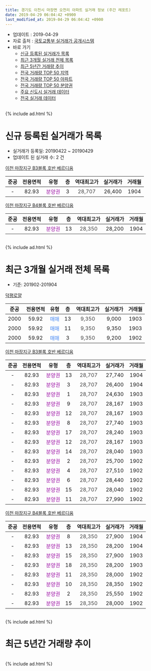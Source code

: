 ```yaml
---
title: 경기도 이천시 마장면 오천리 아파트 실거래 정보 (주간 레포트)
date: 2019-04-29 06:04:42 +0900
last_modified_at: 2019-04-29 06:04:42 +0900
---
```


* 업데이트 : 2019-04-29
* 자료 출처 : [국토교통부 실거래가 공개시스템](http://rt.molit.go.kr)
* 바로 가기
    * [신규 등록된 실거래가 목록](#신규-등록된-실거래가-목록)
    * [최근 3개월 실거래 전체 목록](#최근-3개월-실거래-전체-목록)
    * [최근 5년간 거래량 추이](#최근-5년간-거래량-추이)
    * [전국 거래량 TOP 50 지역](https://inasie.github.io/apt-trade-info/최근-3개월-전국에서-가장-거래가-많이-발생한-지역)
    * [전국 거래량 TOP 50 아파트](https://inasie.github.io/apt-trade-info/최근-3개월-전국에서-가장-거래가-많이-발생한-아파트)
    * [전국 거래량 TOP 50 분양권](https://inasie.github.io/apt-trade-info/최근-3개월-전국에서-가장-거래가-많이-발생한-분양권)
    * [주요 신도시 실거래 데이터](https://inasie.github.io/apt-trade-info/주요-신도시)
    * [전국 실거래 데이터](https://inasie.github.io/apt-trade-info/전국)
<br>
{% include ad.html %}
<br>

# 신규 등록된 실거래가 목록
* 실거래가 등록일: 20190422 ~ 20190429
* 업데이트 된 실거래 수: 2 건


[이천 마장지구 B3블록 호반 베르디움](https://search.naver.com/search.naver?query=%EA%B2%BD%EA%B8%B0%EB%8F%84+%EC%9D%B4%EC%B2%9C%EC%8B%9C+%EB%A7%88%EC%9E%A5%EB%A9%B4+%EC%98%A4%EC%B2%9C%EB%A6%AC+%EC%9D%B4%EC%B2%9C+%EB%A7%88%EC%9E%A5%EC%A7%80%EA%B5%AC+B3%EB%B8%94%EB%A1%9D+%ED%98%B8%EB%B0%98+%EB%B2%A0%EB%A5%B4%EB%94%94%EC%9B%80)

|준공|전용면적|유형|층|역대최고가|실거래가|거래월|
|:---:|:---:|:---:|:---:|:---:|:---:|:---:|
|-|82.93|<span style="color:#9C11A5">분양권</span>|3|<span style="color:#444444">28,707</span>|26,400|1904|

[이천 마장지구 B4블록 호반 베르디움](https://search.naver.com/search.naver?query=%EA%B2%BD%EA%B8%B0%EB%8F%84+%EC%9D%B4%EC%B2%9C%EC%8B%9C+%EB%A7%88%EC%9E%A5%EB%A9%B4+%EC%98%A4%EC%B2%9C%EB%A6%AC+%EC%9D%B4%EC%B2%9C+%EB%A7%88%EC%9E%A5%EC%A7%80%EA%B5%AC+B4%EB%B8%94%EB%A1%9D+%ED%98%B8%EB%B0%98+%EB%B2%A0%EB%A5%B4%EB%94%94%EC%9B%80)

|준공|전용면적|유형|층|역대최고가|실거래가|거래월|
|:---:|:---:|:---:|:---:|:---:|:---:|:---:|
|-|82.93|<span style="color:#9C11A5">분양권</span>|13|<span style="color:#444444">28,350</span>|28,200|1904|


<br>
{% include ad.html %}
<br>

# 최근 3개월 실거래 전체 목록
* 기준: 201902-201904


[덕평로얄](https://search.naver.com/search.naver?query=%EA%B2%BD%EA%B8%B0%EB%8F%84+%EC%9D%B4%EC%B2%9C%EC%8B%9C+%EB%A7%88%EC%9E%A5%EB%A9%B4+%EC%98%A4%EC%B2%9C%EB%A6%AC+%EB%8D%95%ED%8F%89%EB%A1%9C%EC%96%84)

|준공|전용면적|유형|층|역대최고가|실거래가|거래월|
|:---:|:---:|:---:|:---:|:---:|:---:|:---:|
|2000|59.92|<span style="color:#4285f3">매매</span>|13|<span style="color:#444444">9,350</span>|9,000|1903|
|2000|59.92|<span style="color:#4285f3">매매</span>|11|<span style="color:#444444">9,350</span>|9,350|1903|
|2000|59.92|<span style="color:#4285f3">매매</span>|3|<span style="color:#444444">9,350</span>|9,200|1902|

[이천 마장지구 B3블록 호반 베르디움](https://search.naver.com/search.naver?query=%EA%B2%BD%EA%B8%B0%EB%8F%84+%EC%9D%B4%EC%B2%9C%EC%8B%9C+%EB%A7%88%EC%9E%A5%EB%A9%B4+%EC%98%A4%EC%B2%9C%EB%A6%AC+%EC%9D%B4%EC%B2%9C+%EB%A7%88%EC%9E%A5%EC%A7%80%EA%B5%AC+B3%EB%B8%94%EB%A1%9D+%ED%98%B8%EB%B0%98+%EB%B2%A0%EB%A5%B4%EB%94%94%EC%9B%80)

|준공|전용면적|유형|층|역대최고가|실거래가|거래월|
|:---:|:---:|:---:|:---:|:---:|:---:|:---:|
|-|82.93|<span style="color:#9C11A5">분양권</span>|13|<span style="color:#444444">28,707</span>|27,740|1904|
|-|82.93|<span style="color:#9C11A5">분양권</span>|3|<span style="color:#444444">28,707</span>|26,400|1904|
|-|82.93|<span style="color:#9C11A5">분양권</span>|1|<span style="color:#444444">28,707</span>|24,630|1903|
|-|82.93|<span style="color:#9C11A5">분양권</span>|9|<span style="color:#444444">28,707</span>|28,167|1903|
|-|82.93|<span style="color:#9C11A5">분양권</span>|12|<span style="color:#444444">28,707</span>|28,167|1903|
|-|82.93|<span style="color:#9C11A5">분양권</span>|8|<span style="color:#444444">28,707</span>|27,740|1903|
|-|82.93|<span style="color:#9C11A5">분양권</span>|17|<span style="color:#444444">28,707</span>|28,240|1903|
|-|82.93|<span style="color:#9C11A5">분양권</span>|12|<span style="color:#444444">28,707</span>|28,167|1903|
|-|82.93|<span style="color:#9C11A5">분양권</span>|14|<span style="color:#444444">28,707</span>|28,040|1903|
|-|82.93|<span style="color:#9C11A5">분양권</span>|2|<span style="color:#444444">28,707</span>|25,700|1902|
|-|82.93|<span style="color:#9C11A5">분양권</span>|4|<span style="color:#444444">28,707</span>|27,510|1902|
|-|82.93|<span style="color:#9C11A5">분양권</span>|6|<span style="color:#444444">28,707</span>|28,440|1902|
|-|82.93|<span style="color:#9C11A5">분양권</span>|15|<span style="color:#444444">28,707</span>|28,040|1902|
|-|82.93|<span style="color:#9C11A5">분양권</span>|11|<span style="color:#444444">28,707</span>|27,990|1902|

[이천 마장지구 B4블록 호반 베르디움](https://search.naver.com/search.naver?query=%EA%B2%BD%EA%B8%B0%EB%8F%84+%EC%9D%B4%EC%B2%9C%EC%8B%9C+%EB%A7%88%EC%9E%A5%EB%A9%B4+%EC%98%A4%EC%B2%9C%EB%A6%AC+%EC%9D%B4%EC%B2%9C+%EB%A7%88%EC%9E%A5%EC%A7%80%EA%B5%AC+B4%EB%B8%94%EB%A1%9D+%ED%98%B8%EB%B0%98+%EB%B2%A0%EB%A5%B4%EB%94%94%EC%9B%80)

|준공|전용면적|유형|층|역대최고가|실거래가|거래월|
|:---:|:---:|:---:|:---:|:---:|:---:|:---:|
|-|82.93|<span style="color:#9C11A5">분양권</span>|8|<span style="color:#444444">28,350</span>|27,900|1904|
|-|82.93|<span style="color:#9C11A5">분양권</span>|13|<span style="color:#444444">28,350</span>|28,200|1904|
|-|82.93|<span style="color:#9C11A5">분양권</span>|15|<span style="color:#444444">28,350</span>|27,900|1903|
|-|82.93|<span style="color:#9C11A5">분양권</span>|18|<span style="color:#444444">28,350</span>|28,200|1903|
|-|82.93|<span style="color:#9C11A5">분양권</span>|11|<span style="color:#444444">28,350</span>|28,000|1902|
|-|82.93|<span style="color:#9C11A5">분양권</span>|10|<span style="color:#444444">28,350</span>|28,350|1902|
|-|82.93|<span style="color:#9C11A5">분양권</span>|2|<span style="color:#444444">28,350</span>|25,550|1902|
|-|82.93|<span style="color:#9C11A5">분양권</span>|15|<span style="color:#444444">28,350</span>|28,000|1902|


<br>
{% include ad.html %}
<br>

# 최근 5년간 거래량 추이


<div style="width:100%;">
    <canvas id="deal_progress" height="200"></canvas>
</div>

<script>
new Chart(document.getElementById("deal_progress"), {
    type: 'line',
    data: {
        labels: ['201404','201405','201406','201407','201408','201409','201410','201411','201412','201501','201502','201503','201504','201505','201506','201507','201508','201509','201510','201511','201512','201601','201602','201603','201604','201605','201606','201607','201608','201609','201610','201611','201612','201701','201702','201703','201704','201705','201706','201707','201708','201709','201710','201711','201712','201801','201802','201803','201804','201805','201806','201807','201808','201809','201810','201811','201812','201901','201902','201903','201904'],
        datasets: [{
            label: '매매',
            pointRadius: 1,
            data: [0, 0, 0, 0, 0, 0, 1, 0, 0, 1, 0, 1, 1, 0, 0, 2, 0, 1, 0, 1, 0, 0, 1, 2, 1, 2, 2, 1, 0, 1, 1, 2, 0, 1, 0, 1, 0, 0, 0, 1, 0, 0, 1, 0, 1, 2, 0, 0, 0, 1, 2, 1, 0, 7, 8, 14, 8, 8, 10, 11, 4],
            borderColor: "rgba(255, 201, 14, 1)",
            backgroundColor: "rgba(255, 201, 14, 0.5)",
            fill: false,
            lineTension: 0
        },{
            label: '전월세',
            pointRadius: 1,
            data: [0, 0, 0, 0, 0, 0, 0, 0, 0, 0, 2, 0, 1, 0, 1, 0, 0, 0, 1, 0, 0, 0, 0, 0, 1, 0, 0, 0, 0, 0, 0, 0, 0, 1, 0, 0, 0, 0, 0, 1, 0, 1, 0, 2, 0, 0, 0, 1, 0, 0, 0, 1, 0, 1, 0, 0, 0, 0, 0, 0, 0],
            borderColor: "rgba(0, 141, 185, 1)",
            backgroundColor: "rgba(0, 141, 185, 0.5)",
            fill: false,
            lineTension: 0
        }
        ]
    },
    options: {
        responsive: true,
        title: {
            display: false
        },
        tooltips: {
            mode: 'index',
            intersect: false
        },
        hover: {
            mode: 'nearest',
            intersect: true
        },
        scales: {
            xAxes: [{
                display: true,
                scaleLabel: {
                    display: true,
                    labelString: '년/월'
                }
            }],
            yAxes: [{
                display: true,
                ticks: {
                    suggestedMin: 0,
                },
                scaleLabel: {
                    display: true,
                    labelString: '실거래 수'
                }
            }]
        }
    }
});

</script>


<br>
{% include ad.html %}
<br>

